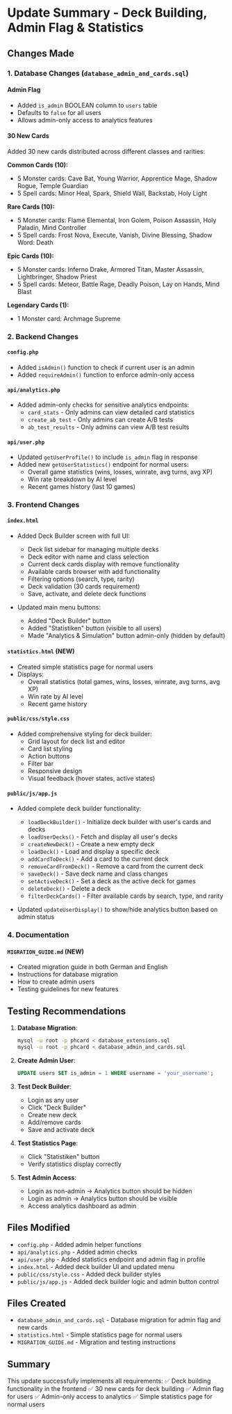 # Update Summary - Deck Building, Admin Flag & Statistics

## Changes Made

### 1. Database Changes (`database_admin_and_cards.sql`)

#### Admin Flag
- Added `is_admin` BOOLEAN column to `users` table
- Defaults to `false` for all users
- Allows admin-only access to analytics features

#### 30 New Cards
Added 30 new cards distributed across different classes and rarities:

**Common Cards (10):**
- 5 Monster cards: Cave Bat, Young Warrior, Apprentice Mage, Shadow Rogue, Temple Guardian
- 5 Spell cards: Minor Heal, Spark, Shield Wall, Backstab, Holy Light

**Rare Cards (10):**
- 5 Monster cards: Flame Elemental, Iron Golem, Poison Assassin, Holy Paladin, Mind Controller
- 5 Spell cards: Frost Nova, Execute, Vanish, Divine Blessing, Shadow Word: Death

**Epic Cards (10):**
- 5 Monster cards: Inferno Drake, Armored Titan, Master Assassin, Lightbringer, Shadow Priest
- 5 Spell cards: Meteor, Battle Rage, Deadly Poison, Lay on Hands, Mind Blast

**Legendary Cards (1):**
- 1 Monster card: Archmage Supreme

### 2. Backend Changes

#### `config.php`
- Added `isAdmin()` function to check if current user is an admin
- Added `requireAdmin()` function to enforce admin-only access

#### `api/analytics.php`
- Added admin-only checks for sensitive analytics endpoints:
  - `card_stats` - Only admins can view detailed card statistics
  - `create_ab_test` - Only admins can create A/B tests
  - `ab_test_results` - Only admins can view A/B test results

#### `api/user.php`
- Updated `getUserProfile()` to include `is_admin` flag in response
- Added new `getUserStatistics()` endpoint for normal users:
  - Overall game statistics (wins, losses, winrate, avg turns, avg XP)
  - Win rate breakdown by AI level
  - Recent games history (last 10 games)

### 3. Frontend Changes

#### `index.html`
- Added Deck Builder screen with full UI:
  - Deck list sidebar for managing multiple decks
  - Deck editor with name and class selection
  - Current deck cards display with remove functionality
  - Available cards browser with add functionality
  - Filtering options (search, type, rarity)
  - Deck validation (30 cards requirement)
  - Save, activate, and delete deck functions

- Updated main menu buttons:
  - Added "Deck Builder" button
  - Added "Statistiken" button (visible to all users)
  - Made "Analytics & Simulation" button admin-only (hidden by default)

#### `statistics.html` (NEW)
- Created simple statistics page for normal users
- Displays:
  - Overall statistics (total games, wins, losses, winrate, avg turns, avg XP)
  - Win rate by AI level
  - Recent game history

#### `public/css/style.css`
- Added comprehensive styling for deck builder:
  - Grid layout for deck list and editor
  - Card list styling
  - Action buttons
  - Filter bar
  - Responsive design
  - Visual feedback (hover states, active states)

#### `public/js/app.js`
- Added complete deck builder functionality:
  - `loadDeckBuilder()` - Initialize deck builder with user's cards and decks
  - `loadUserDecks()` - Fetch and display all user's decks
  - `createNewDeck()` - Create a new empty deck
  - `loadDeck()` - Load and display a specific deck
  - `addCardToDeck()` - Add a card to the current deck
  - `removeCardFromDeck()` - Remove a card from the current deck
  - `saveDeck()` - Save deck name and class changes
  - `setActiveDeck()` - Set a deck as the active deck for games
  - `deleteDeck()` - Delete a deck
  - `filterDeckCards()` - Filter available cards by search, type, and rarity
  
- Updated `updateUserDisplay()` to show/hide analytics button based on admin status

### 4. Documentation

#### `MIGRATION_GUIDE.md` (NEW)
- Created migration guide in both German and English
- Instructions for database migration
- How to create admin users
- Testing guidelines for new features

## Testing Recommendations

1. **Database Migration**:
   ```bash
   mysql -u root -p phcard < database_extensions.sql
   mysql -u root -p phcard < database_admin_and_cards.sql
   ```

2. **Create Admin User**:
   ```sql
   UPDATE users SET is_admin = 1 WHERE username = 'your_username';
   ```

3. **Test Deck Builder**:
   - Login as any user
   - Click "Deck Builder"
   - Create new deck
   - Add/remove cards
   - Save and activate deck

4. **Test Statistics Page**:
   - Click "Statistiken" button
   - Verify statistics display correctly

5. **Test Admin Access**:
   - Login as non-admin → Analytics button should be hidden
   - Login as admin → Analytics button should be visible
   - Access analytics dashboard as admin

## Files Modified
- `config.php` - Added admin helper functions
- `api/analytics.php` - Added admin checks
- `api/user.php` - Added statistics endpoint and admin flag in profile
- `index.html` - Added deck builder UI and updated menu
- `public/css/style.css` - Added deck builder styles
- `public/js/app.js` - Added deck builder logic and admin button control

## Files Created
- `database_admin_and_cards.sql` - Database migration for admin flag and new cards
- `statistics.html` - Simple statistics page for normal users
- `MIGRATION_GUIDE.md` - Migration and testing instructions

## Summary

This update successfully implements all requirements:
✅ Deck building functionality in the frontend
✅ 30 new cards for deck building
✅ Admin flag for users
✅ Admin-only access to analytics
✅ Simple statistics page for normal users
